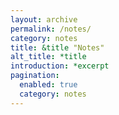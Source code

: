 ```yaml
---
layout: archive
permalink: /notes/
category: notes
title: &title "Notes"
alt_title: *title
introduction: *excerpt
pagination:
  enabled: true
  category: notes
---
```

